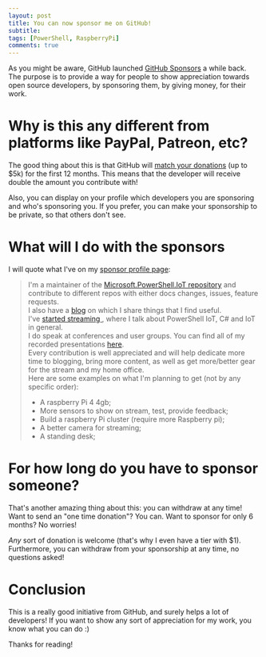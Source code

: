 ```yaml
---
layout: post
title: You can now sponsor me on GitHub!
subtitle:
tags: [PowerShell, RaspberryPi]
comments: true
---
```


As you might be aware, GitHub launched [GitHub Sponsors](https://github.com/sponsors) a while back. 
The purpose is to provide a way for people to show appreciation towards open source developers, by sponsoring them, by giving money, for their work.

# Why is this any different from platforms like PayPal, Patreon, etc?

The good thing about this is that GitHub will [match your donations](https://help.github.com/en/github/supporting-the-open-source-community-with-github-sponsors/about-github-sponsors#about-the-github-sponsors-matching-fund) (up to $5k) for the first 12 months.
This means that the developer will receive double the amount you contribute with!

Also, you can display on your profile which developers you are sponsoring and who's sponsoring you. 
If you prefer, you can make your sponsorship to be private, so that others don't see.

# What will I do with the sponsors

I will quote what I've on my [sponsor profile page](https://github.com/sponsors/DanielSSilva):

>I'm a maintainer of the [Microsoft.PowerShell.IoT repository](https://github.com/PowerShell/PowerShell-IoT) and contribute to different repos with either docs changes, issues, feature requests.  
>I also have a [blog](https://danielssilva.dev) on which I share things that I find useful.  
>I've [started streaming ](https://www.twitch.tv/danielssilvadev), where I talk about PowerShell IoT, C# and IoT in general.    
>I do speak at conferences and user groups. You can find all of my recorded presentations [here](https://danielssilva.dev/references/).  
>Every contribution is well appreciated and will help dedicate more time to blogging, bring more content, as well as get more/better gear for the stream and my home office.  
>Here are some examples on what I'm planning to get (not by any specific order):
>* A raspberry Pi 4 4gb;
>* More sensors to show on stream, test, provide feedback;
>* Build a raspberry Pi cluster (require more Raspberry pi);
>* A better camera for streaming;
>* A standing desk;

# For how long do you have to sponsor someone?

That's another amazing thing about this: you can withdraw at any time! 
Want to send an "one time donation"? 
You can. 
Want to sponsor for only 6 months? No worries!

*Any* sort of donation is welcome (that's why I even have a tier with $1).
Furthermore, you can withdraw from your sponsorship at any time, no questions asked!

# Conclusion
This is a really good initiative from GitHub, and surely helps a lot of developers! If you want to show any sort of appreciation for my work, you know what you can do :)

Thanks for reading!


